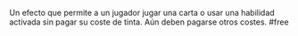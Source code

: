Un efecto que permite a un jugador jugar una carta o usar una habilidad activada sin pagar su coste de tinta. Aún deben pagarse otros costes.
#free